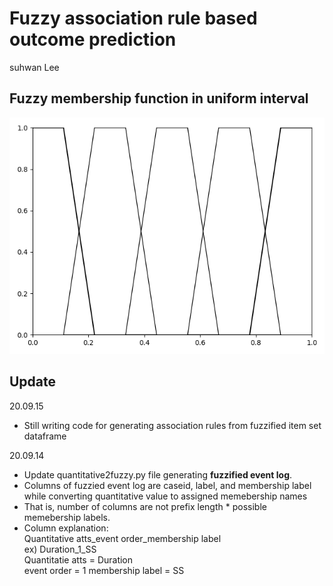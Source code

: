 # Fuzzy association rule based outcome prediction
  
suhwan Lee

## Fuzzy membership function in uniform interval
![uniform](./img/membership_function.png)

## Update

20.09.15

- Still writing code for generating association rules from fuzzified item set dataframe

20.09.14

- Update quantitative2fuzzy.py file generating **fuzzified event log**.
- Columns of fuzzied event log are caseid, label, and membership label while converting quantitative value to assigned memebership names
- That is, number of columns are not prefix length * possible memebership labels.
- Column explanation:  
  Quantitative atts_event order_membership label  
  ex) Duration_1_SS  
  Quantitatie atts = Duration  
  event order = 1
  membership label = SS  
